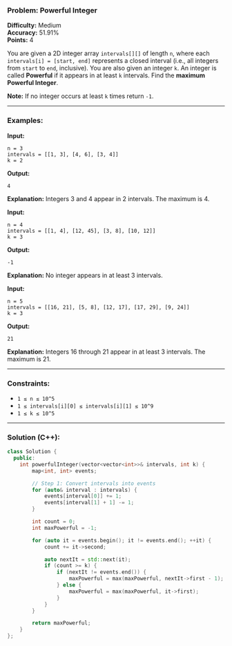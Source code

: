 ### Problem: Powerful Integer

**Difficulty:** Medium  
**Accuracy:** 51.91%  
**Points:** 4  

You are given a 2D integer array `intervals[][]` of length `n`, where each `intervals[i] = [start, end]` represents a closed interval (i.e., all integers from `start` to `end`, inclusive). You are also given an integer `k`. An integer is called **Powerful** if it appears in at least `k` intervals. Find the **maximum Powerful Integer**.

**Note:** If no integer occurs at least `k` times return `-1`.

---

### Examples:

**Input:**
``` 
n = 3
intervals = [[1, 3], [4, 6], [3, 4]]
k = 2
```
**Output:**
```
4
```
**Explanation:** Integers 3 and 4 appear in 2 intervals. The maximum is 4.

**Input:**
```
n = 4
intervals = [[1, 4], [12, 45], [3, 8], [10, 12]]
k = 3
```
**Output:**
```
-1
```
**Explanation:** No integer appears in at least 3 intervals.

**Input:**
```
n = 5
intervals = [[16, 21], [5, 8], [12, 17], [17, 29], [9, 24]]
k = 3
```
**Output:**
```
21
```
**Explanation:** Integers 16 through 21 appear in at least 3 intervals. The maximum is 21.

---

### Constraints:
- `1 ≤ n ≤ 10^5`
- `1 ≤ intervals[i][0] ≤ intervals[i][1] ≤ 10^9`
- `1 ≤ k ≤ 10^5`

---

### Solution (C++):
```cpp
class Solution {
  public:
    int powerfulInteger(vector<vector<int>>& intervals, int k) {
        map<int, int> events;

        // Step 1: Convert intervals into events
        for (auto& interval : intervals) {
            events[interval[0]] += 1;
            events[interval[1] + 1] -= 1;
        }

        int count = 0;
        int maxPowerful = -1;

        for (auto it = events.begin(); it != events.end(); ++it) {
            count += it->second;

            auto nextIt = std::next(it);
            if (count >= k) {
                if (nextIt != events.end()) {
                    maxPowerful = max(maxPowerful, nextIt->first - 1);
                } else {
                    maxPowerful = max(maxPowerful, it->first);
                }
            }
        }

        return maxPowerful;
    }
};
